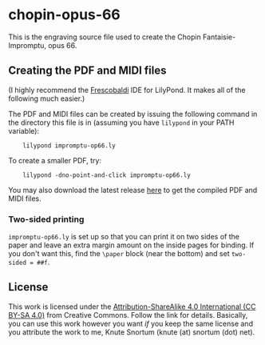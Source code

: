 # chopin-opus-66
This is the engraving source file used to create the Chopin Fantaisie-Impromptu, opus 66.

## Creating the PDF and MIDI files
(I highly recommend the [Frescobaldi](https://www.frescobaldi.org/) IDE for LilyPond.  It makes all of the following much easier.)

The PDF and MIDI files can be created by issuing the following command in the directory this file is in (assuming you have `lilypond` in your PATH variable):

        lilypond impromptu-op66.ly

To create a smaller PDF, try:

        lilypond -dno-point-and-click impromptu-op66.ly

You may also download the latest release [here](https://github.com/ksnortum/chopin-opus-66/releases/latest) to get the compiled PDF and MIDI files.

### Two-sided printing
`impromptu-op66.ly` is set up so that you can print it on two sides of the paper and leave an extra margin amount on the inside pages for binding.  If you don't want this, find the `\paper` block (near the bottom) and set `two-sided = ##f`.

## License
This work is licensed under the [Attribution-ShareAlike 4.0 International (CC BY-SA 4.0)](https://creativecommons.org/licenses/by-sa/4.0/) from Creative Commons.  Follow the link for details.  Basically, you can use this work however you want *if* you keep the same license and you attribute the work to me, Knute Snortum (knute (at) snortum (dot) net). 

